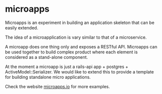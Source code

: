 # microapps

Microapps is an experiment in building an application skeleton that can be easily extended.

The idea of a microapplication is vary similar to that of a microservice.

A microapp does one thing only and exposes a RESTful API. Microapps can be used together to build complex product where each element is considered as a stand-alone component.

At the moment a microapp is just a rails-api app + postgres + ActiveModel::Serializer. We would like to extend this to provide a template for building standalone micro applications.

Check the website [microapps.io](http://www.microapps.io) for more examples.
